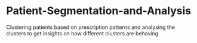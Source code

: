 # Patient-Segmentation-and-Analysis
Clustering patients based on prescription patterns and analysing the clusters to get insights on how different clusters are behaving
